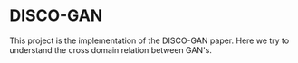 # DISCO-GAN
This project is the implementation of the DISCO-GAN paper. Here we try to understand the cross domain relation between GAN's.
